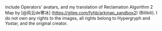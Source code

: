 include Operators' avatars, and my translation of Reclamation Algorithm 2 Map by [@风云de寒冰] (https://gitee.com/fyhb/arkmap_sandbox2) (Bilibili).
I do not own any rights to the images, all rights belong to Hypergryph and Yostar, and the original creator.
